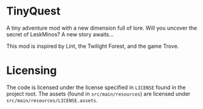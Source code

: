 # TinyQuest
<p>A tiny adventure mod with a new dimension full of lore. Will you uncover the secret of LeskMinos? A new story awaits…</p>
<p>This mod is inspired by Lint, the Twilight Forest, and the game Trove.</p>

# Licensing
The code is licensed under the license specified in `LICENSE` found in the project root. The assets (found in `src/main/resources`) are licensed under `src/main/resources/LICENSE.assets`.
